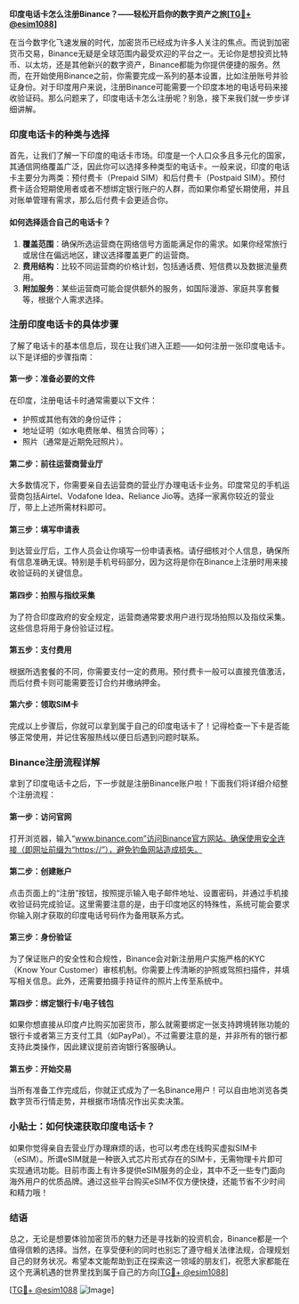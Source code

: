 **印度电话卡怎么注册Binance？——轻松开启你的数字资产之旅[[TG💪+ @esim1088](https://t.me/s/esim1088)]**

在当今数字化飞速发展的时代，加密货币已经成为许多人关注的焦点。而说到加密货币交易，Binance无疑是全球范围内最受欢迎的平台之一。无论你是想投资比特币、以太坊，还是其他新兴的数字资产，Binance都能为你提供便捷的服务。然而，在开始使用Binance之前，你需要完成一系列的基本设置，比如注册账号并验证身份。对于印度用户来说，注册Binance可能需要一个印度本地的电话号码来接收验证码。那么问题来了，印度电话卡怎么注册呢？别急，接下来我们就一步步详细讲解。

### 印度电话卡的种类与选择

首先，让我们了解一下印度的电话卡市场。印度是一个人口众多且多元化的国家，其通信网络覆盖广泛，因此你可以选择多种类型的电话卡。一般来说，印度的电话卡主要分为两类：预付费卡（Prepaid SIM）和后付费卡（Postpaid SIM）。预付费卡适合短期使用者或者不想绑定银行账户的人群，而如果你希望长期使用，并且对账单管理有需求，那么后付费卡会更适合你。

#### 如何选择适合自己的电话卡？

1. **覆盖范围**：确保所选运营商在网络信号方面能满足你的需求。如果你经常旅行或居住在偏远地区，建议选择覆盖更广的运营商。
2. **费用结构**：比较不同运营商的价格计划，包括通话费、短信费以及数据流量费用。
3. **附加服务**：某些运营商可能会提供额外的服务，如国际漫游、家庭共享套餐等，根据个人需求选择。

### 注册印度电话卡的具体步骤

了解了电话卡的基本信息后，现在让我们进入正题——如何注册一张印度电话卡。以下是详细的步骤指南：

#### 第一步：准备必要的文件

在印度，注册电话卡时通常需要以下文件：
- 护照或其他有效的身份证件；
- 地址证明（如水电费账单、租赁合同等）；
- 照片（通常是近期免冠照片）。

#### 第二步：前往运营商营业厅

大多数情况下，你需要亲自去运营商的营业厅办理电话卡业务。印度常见的手机运营商包括Airtel、Vodafone Idea、Reliance Jio等。选择一家离你较近的营业厅，带上上述所需材料即可。

#### 第三步：填写申请表

到达营业厅后，工作人员会让你填写一份申请表格。请仔细核对个人信息，确保所有信息准确无误。特别是手机号码部分，因为这将是你在Binance上注册时用来接收验证码的关键信息。

#### 第四步：拍照与指纹采集

为了符合印度政府的安全规定，运营商通常要求用户进行现场拍照以及指纹采集。这些信息将用于身份验证过程。

#### 第五步：支付费用

根据所选套餐的不同，你需要支付一定的费用。预付费卡一般可以直接充值激活，而后付费卡则可能需要签订合约并缴纳押金。

#### 第六步：领取SIM卡

完成以上步骤后，你就可以拿到属于自己的印度电话卡了！记得检查一下卡是否能够正常使用，并记住客服热线以便日后遇到问题时联系。

### Binance注册流程详解

拿到了印度电话卡之后，下一步就是注册Binance账户啦！下面我们将详细介绍整个注册流程：

#### 第一步：访问官网

打开浏览器，输入“www.binance.com”访问Binance官方网站。确保使用安全连接（即网址前缀为“https://”），避免钓鱼网站造成损失。

#### 第二步：创建账户

点击页面上的“注册”按钮，按照提示输入电子邮件地址、设置密码，并通过手机接收验证码完成验证。这里需要注意的是，由于印度地区的特殊性，系统可能会要求你输入刚才获取的印度电话号码作为备用联系方式。

#### 第三步：身份验证

为了保证账户的安全性和合规性，Binance会对新注册用户实施严格的KYC（Know Your Customer）审核机制。你需要上传清晰的护照或驾照扫描件，并填写相关信息。此外，还需要拍摄手持证件的照片上传至系统中。

#### 第四步：绑定银行卡/电子钱包

如果你想直接从印度卢比购买加密货币，那么就需要绑定一张支持跨境转账功能的银行卡或者第三方支付工具（如PayPal）。不过需要注意的是，并非所有的银行都支持此类操作，因此建议提前咨询银行客服确认。

#### 第五步：开始交易

当所有准备工作完成后，你就正式成为了一名Binance用户！可以自由地浏览各类数字货币行情走势，并根据市场情况作出买卖决策。

### 小贴士：如何快速获取印度电话卡？

如果你觉得亲自去营业厅办理麻烦的话，也可以考虑在线购买虚拟SIM卡（eSIM）。所谓eSIM就是一种嵌入式芯片形式存在的SIM卡，无需物理卡片即可实现通讯功能。目前市面上有许多提供eSIM服务的企业，其中不乏一些专门面向海外用户的优质品牌。通过这些平台购买eSIM不仅方便快捷，还能节省不少时间和精力哦！

### 结语

总之，无论是想要体验加密货币的魅力还是寻找新的投资机会，Binance都是一个值得信赖的选择。当然，在享受便利的同时也别忘了遵守相关法律法规，合理规划自己的财务状况。希望本文能帮助到正在探索这一领域的朋友们，祝愿大家都能在这个充满机遇的世界里找到属于自己的方向[[TG💪+ @esim1088](https://t.me/s/esim1088)] 

[[TG💪+ @esim1088](https://t.me/s/esim1088) ![Image](https://i.postimg.cc/4NQfJmqS/Snipaste-2025-05-13-00-14-12.png)]